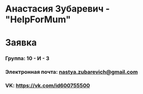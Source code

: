 # Анастасия Зубаревич - "HelpForMum"
# Заявка
### Группа: 10 - И - 3
### Электронная почта: nastya.zubarevich@gmail.com
### VK: https://vk.com/id600755500
